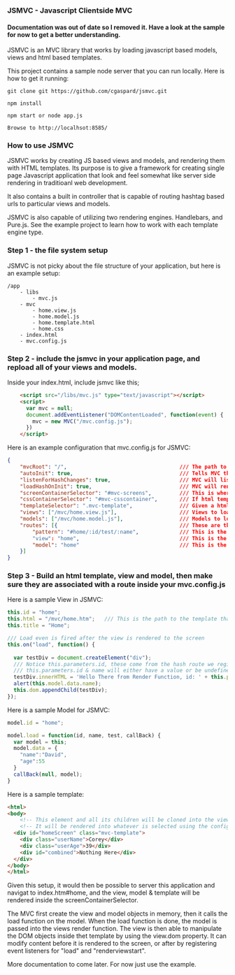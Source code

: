 ### JSMVC - Javascript Clientside MVC

#### Documentation was out of date so I removed it.  Have a look at the sample for now to get a better understanding.

JSMVC is an MVC library that works by loading javascript based models, views and html based templates.

This project contains a sample node server that you can run locally.  Here is how to get it running:

```
git clone git https://github.com/cgaspard/jsmvc.git

npm install

npm start or node app.js

Browse to http://localhsot:8585/
```

### How to use JSMVC

JSMVC works by creating JS based views and models, and rendering them with HTML templates.  Its purpose is to give a framework for creating single page Javascript application that look and feel somewhat like server side rendering in traditioanl web development.  

It also contains a built in controller that is capable of routing hashtag based urls to particular views and models.

JSMVC is also capable of utilizing two rendering engines.   Handlebars, and Pure.js.   See the example project to learn how to work with each template engine type.

### Step 1 - the file system setup

JSMVC is not picky about the file structure of your application, but here is an example setup:

```
/app
    - libs
        - mvc.js
    - mvc
        - home.view.js
        - home.model.js
        - home.template.html
        - home.css
    - index.html
    - mvc.config.js
```
### Step 2 - include the jsmvc in your application page, and repload all of your views and models.

Inside your index.html, include jsmvc like this;

```html
    <script src="/libs/mvc.js" type="text/javascript"></script>
    <script>
      var mvc = null;
      document.addEventListener("DOMContentLoaded", function(event) {
        mvc = new MVC("/mvc.config.js");
      })
    </script>
```

Here is an example configuration that mvc.config.js for JSMVC:

```json
{
    "mvcRoot": "/",                                    /// The path to the root of the web applications
    "autoInit": true,                                  /// Tells MVC that you want it to preload views, models and templates into memory
    "listenForHashChanges": true,                      /// MVC will liseten for hash changes in the URL and change the view / model that is associated in the routes.
    "loadHashOnInit": true,                            /// MVC will render the first hash on DOMContentComplete
    "screenContainerSelector": "#mvc-screens",         /// This is where MVC will display the rendered view / template
    "cssContainerSelector": "#mvc-csscontainer",       /// If html templates contain CSS tags, they will be loaded into the DOM inside this object
    "templateSelector": ".mvc-template",               /// Given a html page, this points to the content that will be put into the view
    "views": ["/mvc/home.view.js"],                    /// Views to load
    "models": ["/mvc/home.model.js"],                  /// Models to load
    "routes": [{                                       /// These are the routes the the controller will register
        "pattern": "#home/:id/test/:name",             /// This is the hash pattern that will cause the view to render, the :id & :name can be used in the view code.   See example below.
        "view": "home",                                /// This is the view ID that will be loaded
        "model": "home"                                /// This is the model ID that will be loaded
    }]
}
```

### Step 3 - Build an html template, view and model, then make sure they are associated with a route inside your mvc.config.js

Here is a sample View in JSMVC:

```javascript
this.id = "home";
this.html = "/mvc/home.htm";   /// This is the path to the template that this view will use.
this.title = "Home";

/// Load even is fired after the view is rendered to the screen
this.on("load", function() {
  
  var testDiv = document.createElement("div");
  /// Notice this.parameters.id, these come from the hash route we registered "#home/:id/test/:name"
  /// this.parameters.id & name will either have a value or be undefined.
  testDiv.innerHTML = 'Hello There from Render Function, id: ' + this.parameters.id + ' name:' + this.parameters.name;
  alert(this.model.data.name);
  this.dom.appendChild(testDiv);
});
```

Here is a sample Model for JSMVC:

```javascript
model.id = "home";

model.load = function(id, name, test, callBack) {
  var model = this;
  model.data = {
    "name":"David",
    "age":55
  }
  callBack(null, model);
}
```

Here is a sample template:

```html
<html>
<body>
    <!-- This element and all its children will be cloned into the view.dom property -->
    <!-- It will be rendered into whatever is selected using the configuration property screenContainerSelector -->
  <div id="homeScreen" class="mvc-template"> 
    <div class="userName">Corey</div>
    <div class="userAge">39</div>
    <div id="combined">Nothing Here</div>
  </div>
</body>
</html>

```

Given this setup, it would then be possible to server this application and navigat to index.htm#home, and the view, model & template will be rendered inside the screenContainerSelector.

The MVC first create the view and model objects in memory, then it calls the load function on the model.  When the load function is done, the model is passed into the views render function.   The view is then able to manipulate the DOM objects inside thet template by using the view.dom property.    It can modify content before it is rendered to the screen, or after by registering event listeners for "load" and "renderviewstart".

More documentation to come later.   For now just use the example.